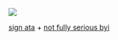 ![](https://ucarecdn.com/03bd35bd-560e-4a8f-bb32-c345d8b8dcba/IMG_7915.jpg)

[sign ata](https://acornious.atabook.org/) + [not fully serious byi](https://rentry.co/therealsallyface)
